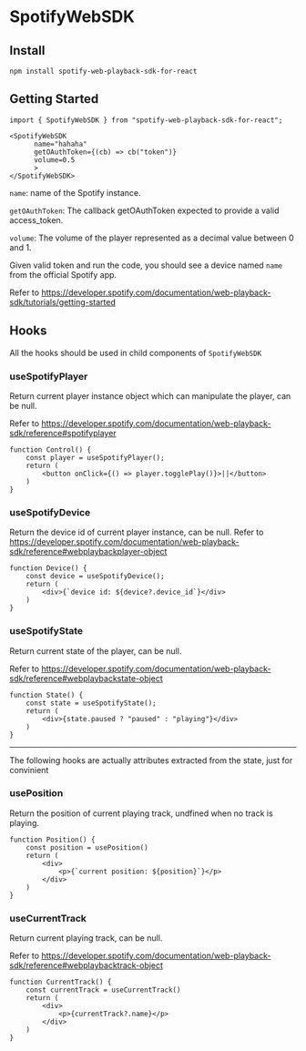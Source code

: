 # SpotifyWebSDK

## Install
`npm install spotify-web-playback-sdk-for-react`

## Getting Started
```TS
import { SpotifyWebSDK } from "spotify-web-playback-sdk-for-react";

<SpotifyWebSDK
      name="hahaha"
      getOAuthToken={(cb) => cb("token")}
      volume=0.5
      >
</SpotifyWebSDK>
```
`name`: name of the Spotify instance.

`getOAuthToken`: The callback getOAuthToken expected to provide a valid access_token.

`volume`: The volume of the player represented as a decimal value between 0 and 1.

Given valid token and run the code, you should see a device named `name` from the official Spotify app.

Refer to https://developer.spotify.com/documentation/web-playback-sdk/tutorials/getting-started
## Hooks
All the hooks should be used in child components of `SpotifyWebSDK`

### useSpotifyPlayer
Return current player instance object which can manipulate the player, can be null.

Refer to https://developer.spotify.com/documentation/web-playback-sdk/reference#spotifyplayer
```TS
function Control() {
    const player = useSpotifyPlayer();
    return (
        <button onClick={() => player.togglePlay()}>||</button>
    )
}
```

### useSpotifyDevice
Return the device id of current player instance, can be null.
Refer to https://developer.spotify.com/documentation/web-playback-sdk/reference#webplaybackplayer-object
```TS
function Device() {
    const device = useSpotifyDevice();
    return (
        <div>{`device id: ${device?.device_id`}</div>
    )
}

```

### useSpotifyState
Return current state of the player, can be null.

Refer to https://developer.spotify.com/documentation/web-playback-sdk/reference#webplaybackstate-object
```TS
function State() {
    const state = useSpotifyState();
    return (
        <div>{state.paused ? "paused" : "playing"}</div>
    )
}
```
---

The following hooks are actually attributes extracted from the state, just for convinient
### usePosition
Return the position of current playing track, undfined when no track is playing.

```TS
function Position() {
    const position = usePosition()
    return (
        <div>
            <p>{`current position: ${position}`}</p>
        </div>
    )
}
```

### useCurrentTrack
Return current playing track, can be null.

Refer to https://developer.spotify.com/documentation/web-playback-sdk/reference#webplaybacktrack-object
```TS
function CurrentTrack() {
    const currentTrack = useCurrentTrack()
    return (
        <div>
            <p>{currentTrack?.name}</p>
        </div>
    )
}
```